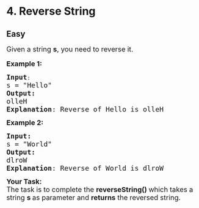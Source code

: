 # 4. Reverse String
## Easy
<div class="problem-statement">
                <p></p><p><span style="font-size:18px">Given a string <strong>s</strong>, you need to reverse it.</span><br>
<br>
<span style="font-size:18px"><strong>Example 1:</strong></span></p>

<pre><span style="font-size:18px"><strong>Input</strong></span>:
<span style="font-size:18px">s = "Hello"
<strong>Output:</strong> 
olleH
<strong>Explanation</strong>: Reverse of Hello is olleH
</span></pre>

<p><strong><span style="font-size:18px">Example 2:</span></strong></p>

<pre><span style="font-size:18px"><strong>Input:</strong>
s = "World"
<strong>Output:
</strong>dlroW
<strong>Explanation</strong>: Reverse of World is dlroW</span>
</pre>

<p><span style="font-size:18px"><strong>Your Task:&nbsp; </strong></span><br>
<span style="font-size:18px">The task is to complete the&nbsp;<strong>reverseString() </strong>which takes a string&nbsp;<strong>s&nbsp;</strong>as parameter and <strong>returns</strong> the reversed string.</span></p>
 <p></p>
            </div>